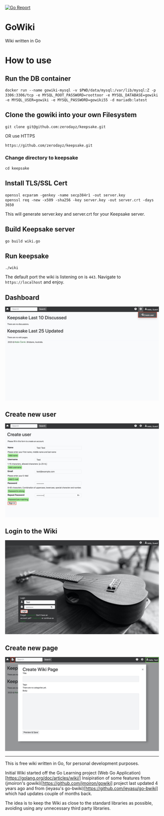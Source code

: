 [![Go Report](https://goreportcard.com/badge/github.com/zerodayz/gowiki)](https://goreportcard.com/badge/github.com/zerodayz/gowiki)

# GoWiki
Wiki written in Go

# How to use
## Run the DB container
```
docker run --name gowiki-mysql -v $PWD/data/mysql:/var/lib/mysql:Z -p 3306:3306/tcp -e MYSQL_ROOT_PASSWORD=roottoor -e MYSQL_DATABASE=gowiki -e MYSQL_USER=gowiki -e MYSQL_PASSWORD=gowiki55 -d mariadb:latest
```

## Clone the gowiki into your own Filesystem
~~~
git clone git@github.com:zerodayz/keepsake.git
~~~
OR use HTTPS
~~~
https://github.com/zerodayz/keepsake.git
~~~

### Change directory to keepsake
~~~
cd keepsake
~~~

## Install TLS/SSL Cert
~~~
openssl ecparam -genkey -name secp384r1 -out server.key
openssl req -new -x509 -sha256 -key server.key -out server.crt -days 3650
~~~
This will generate server.key and server.crt for your Keepsake server.

## Build Keepsake server
~~~
go build wiki.go
~~~

## Run keepsake
~~~
./wiki
~~~

The default port the wiki is listening on is `443`.
Navigate to `https://localhost` and enjoy.

## Dashboard
![Dashboard](screenshots/Dashboard.jpg)

## Create new user
![Create_User](screenshots/Create_User.jpg)

## Login to the Wiki
![Login](screenshots/Login.jpg)

## Create new page
![Create_Page](screenshots/Create_Page.jpg)

---
This is free wiki written in Go, for personal development purposes. 

Initial Wiki started off the Go Learning project (Web Go Application)[https://golang.org/doc/articles/wiki/]
Insipiration of some features from (jmoiron's gowiki)[https://github.com/jmoiron/gowiki] project last updated 4 years ago and from (ieyasu's go-bwiki)[https://github.com/ieyasu/go-bwiki] which had updates couple of months back.

The idea is to keep the Wiki as close to the standard libraries as possible, avoiding using any unnecessary third party libraries.

